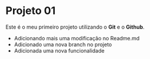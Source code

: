 # Projeto 01

Este é o meu primeiro projeto utilizando o **Git** e o **Github**.

- Adicionando mais uma modificação no Readme.md
- Adicionado uma nova branch no projeto
- Adicionada uma nova funcionalidade